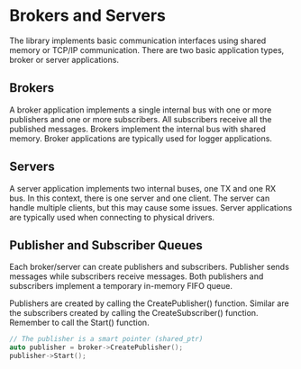 # Brokers and Servers
The library implements basic communication interfaces using shared memory or TCP/IP communication.
There are two basic application types, broker or server applications.

## Brokers
A broker application implements a single internal bus with one or more publishers 
and one or more subscribers. 
All subscribers receive all the published messages.
Brokers implement the internal bus with shared memory.
Broker applications are typically used for logger applications.

## Servers
A server application implements two internal buses, one TX and one RX bus.
In this context, there is one server and one client. 
The server can handle multiple clients, but this may cause some issues.
Server applications are typically used when connecting to physical drivers.

## Publisher and Subscriber Queues
Each broker/server can create publishers and subscribers.
Publisher sends messages while subscribers receive messages.
Both publishers and subscribers implement a temporary in-memory FIFO queue.

Publishers are created by calling the CreatePublisher() function.
Similar are the subscribers created by calling the CreateSubscriber() function.
Remember to call the Start() function.

``` C++
// The publisher is a smart pointer (shared_ptr)
auto publisher = broker->CreatePublisher();
publisher->Start(); 
```


